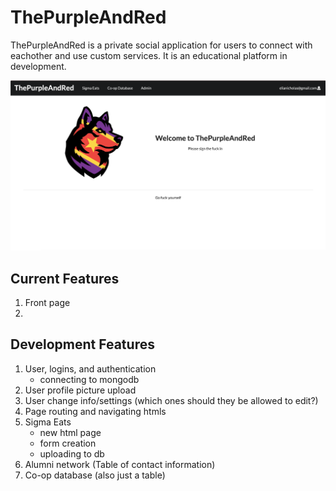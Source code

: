 # ThePurpleAndRed

ThePurpleAndRed is a private social application for users to connect with eachother and use custom services.
It is an educational platform in development.

![front page img](/app/public/images/front-page.png)

## Current Features
1. Front page
2. 

## Development Features
1. User, logins, and authentication
    - connecting to mongodb
2. User profile picture upload
3. User change info/settings (which ones should they be allowed to edit?)
4. Page routing and navigating htmls
5. Sigma Eats
    - new html page
    - form creation
    - uploading to db
6. Alumni network (Table of contact information)
7. Co-op database (also just a table)
